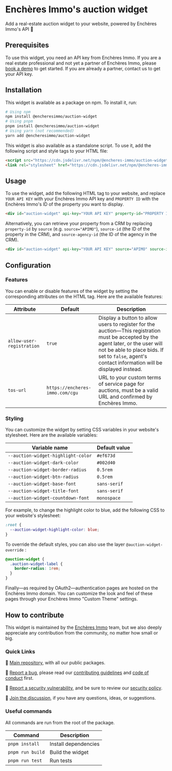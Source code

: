 # Enchères Immo's auction widget

Add a real-estate auction widget to your website, powered by Enchères Immo's API 🚀 

## Prerequisites

To use this widget, you need an API key from Enchères Immo. If you are a real estate professional and not yet a partner of Enchères Immo, please [book a demo](https://1awi3zs5bi0.typeform.com/to/N63LlgvM) to get started. If you are already a partner, contact us to get your API key.

## Installation

This widget is available as a package on npm. To install it, run:

```bash
# Using npm
npm install @encheresimmo/auction-widget
# Using pnpm
pnpm install @encheresimmo/auction-widget
# Using yarn (not recommended)
yarn add @encheresimmo/auction-widget
```

This widget is also available as a standalone script. To use it, add the following script and style tags to your HTML file:

```html
<script src="https://cdn.jsdelivr.net/npm/@encheres-immo/auction-widget@0/dist/auction-widget.js" defer></script>
<link rel="stylesheet" href="https://cdn.jsdelivr.net/npm/@encheres-immo/auction-widget@0/dist/auction-widget.css">
```

## Usage

To use the widget, add the following HTML tag to your website, and replace `YOUR API KEY` with your Enchères Immo API key and `PROPERTY ID` with the Enchères Immo's ID of the property you want to display.

```html
<div id="auction-widget" api-key="YOUR API KEY" property-id="PROPERTY ID"></div>
```

Alternatively, you can retrieve your property from a CRM by replacing `property-id` by `source` (e.g. `source="APIMO"`), `source-id` (the ID of the property in the CRM), and `source-agency-id` (the ID of the agency in the CRM).

```html
<div id="auction-widget" api-key="YOUR API KEY" source="APIMO" source-id="APIMO PROPERTY ID" source-agency-id="APIMO AGENCY ID"></div>
```

## Configuration

### Features

You can enable or disable features of the widget by setting the corresponding attributes on the HTML tag. Here are the available features:

| Attribute                 | Default                         | Description                                                                                                                                                                                                                              |
| ------------------------- | ------------------------------- | ---------------------------------------------------------------------------------------------------------------------------------------------------------------------------------------------------------------------------------------- |
| `allow-user-registration` | `true`                          | Display a button to allow users to register for the auction—This registration must be accepted by the agent later, or the user will not be able to place bids. If set to `false`, agent's contact information will be displayed instead. |
| `tos-url`                 | `https://encheres-immo.com/cgu` | URL to your custom terms of service page for auctions, must be a valid URL and confirmed by Enchères Immo.                                                                                                                               |

### Styling

You can customize the widget by setting CSS variables in your website's stylesheet. Here are the available variables:

| Variable name                      | Default value |
| ---------------------------------- | ------------- |
| `--auction-widget-highlight-color` | `#ef673d`     |
| `--auction-widget-dark-color`      | `#002d40`     |
| `--auction-widget-border-radius`   | `0.5rem`      |
| `--auction-widget-btn-radius`      | `0.5rem`      |
| `--auction-widget-base-font`       | `sans-serif`  |
| `--auction-widget-title-font`      | `sans-serif`  |
| `--auction-widget-countdown-font`  | `monospace`   |

For example, to change the highlight color to blue, add the following CSS to your website's stylesheet:

```css
:root {
  --auction-widget-highlight-color: blue;
}
```

To override the default styles, you can also use the layer `@auction-widget-override` :

```css
@auction-widget {
  .auction-widget-label {
    border-radius: 1rem;
  }
}
```

Finally—as required by OAuth2—authentication pages are hosted on the Enchères Immo domain. You can customize the look and feel of these pages through your Enchères Immo "Custom Theme" settings.

## How to contribute

This widget is maintained by the [Enchères Immo](https://encheres-immo.com/) team, but we also deeply appreciate any contribution from the community, no matter how small or big.

### Quick Links

📖 [Main repository](https://github.com/encheres-immo/auction-widget), with all our public packages.

🐛 [Report a bug](https://github.com/encheres-immo/auction-widget/issues), please read our [contributing guidelines](https://github.com/encheres-immo/auction-widget/blob/main/CONTRIBUTING.md) and [code of conduct](https://github.com/encheres-immo/auction-widget/blob/main/CODE_OF_CONDUCT.md) first.

🚨 [Report a security vulnerability](https://github.com/encheres-immo/auction-widget/security/advisories/new), and be sure to review our [security policy](https://github.com/encheres-immo/auction-widget/blob/main/SECURITY.md).

💬 [Join the discussion](https://github.com/encheres-immo/auction-widget/discussions), if you have any questions, ideas, or suggestions.

### Useful commands

All commands are run from the root of the package.

| Command          | Description          |
| ---------------- | -------------------- |
| `pnpm install`   | Install dependencies |
| `pnpm run build` | Build the widget     |
| `pnpm run test`  | Run tests            |